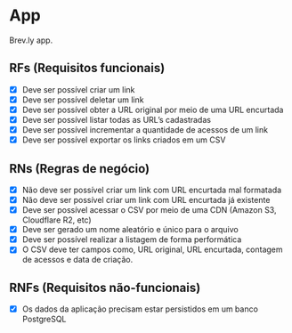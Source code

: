 # App

Brev.ly app.

## RFs (Requisitos funcionais)

- [x] Deve ser possível criar um link
- [x] Deve ser possível deletar um link
- [x] Deve ser possível obter a URL original por meio de uma URL encurtada
- [x] Deve ser possível listar todas as URL’s cadastradas
- [x] Deve ser possível incrementar a quantidade de acessos de um link
- [x] Deve ser possível exportar os links criados em um CSV

## RNs (Regras de negócio)

- [x] Não deve ser possível criar um link com URL encurtada mal formatada
- [x] Não deve ser possível criar um link com URL encurtada já existente
- [x] Deve ser possível acessar o CSV por meio de uma CDN (Amazon S3, Cloudflare R2, etc)
- [x] Deve ser gerado um nome aleatório e único para o arquivo
- [x] Deve ser possível realizar a listagem de forma performática
- [x] O CSV deve ter campos como, URL original, URL encurtada, contagem de acessos e data de criação.

## RNFs (Requisitos não-funcionais)

- [x] Os dados da aplicação precisam estar persistidos em um banco PostgreSQL